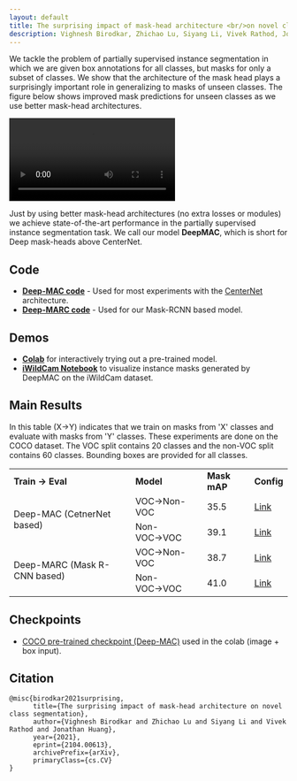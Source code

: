 ```yaml
---
layout: default
title: The surprising impact of mask-head architecture <br/>on novel class segmentation
description: Vighnesh Birodkar, Zhichao Lu, Siyang Li, Vivek Rathod, Jonathan Huang</br>Google
---
```



We tackle the problem of partially supervised instance segmentation in which we
are given box annotations for all classes, but masks for only a subset of
classes. We show that the architecture of the mask head plays a surprisingly
important role in generalizing to masks of unseen classes. The figure below
shows improved mask predictions for unseen classes as we use better mask-head
architectures.

<video controls autoplay class="center-image-wide">
  <source src="{{site.url}}/{{site.baseurl}}/assets/deepmac_video.mp4" type="video/mp4">
  <source src="movie.ogg" type="video/ogg">
  Your browser does not support the video tag.
</video>

Just by using better mask-head architectures (no extra losses or modules) we
achieve state-of-the-art performance in the partially supervised instance
segmentation task. We call our model **DeepMAC**, which is short for Deep
mask-heads above CenterNet.

## Code

*   [**Deep-MAC code**](https://github.com/tensorflow/models/blob/master/research/object_detection/g3doc/deepmac.md) -
    Used for most experiments with the
    [CenterNet](https://arxiv.org/abs/1904.07850) architecture.
*   [**Deep-MARC code**](https://github.com/tensorflow/models/tree/master/official/vision/beta/projects/deepmac_maskrcnn) -
    Used for our Mask-RCNN based model.

## Demos
*   [**Colab**](https://github.com/tensorflow/models/tree/master/research/object_detection/colab_tutorials/deepmac_colab.ipynb)
    for interactively trying out a pre-trained model.
*   [**iWildCam Notebook**](https://www.kaggle.com/vighneshbgoogle/iwildcam-visualize-instance-masks)
    to visualize instance masks generated by DeepMAC on the iWildCam dataset.

## Main Results

In this table (X&#8594;Y) indicates that we train on masks from 'X' classes and
evaluate with masks from 'Y' classes. These experiments are done on the COCO
dataset. The VOC split contains 20 classes and the non-VOC split contains 60
classes. Bounding boxes are provided for all classes.

<table>
  <tr>
    <td> <b>Train &#8594; Eval </b></td>
    <td> <b>Model </b></td>
    <td> <b>Mask mAP </b></td>
    <td> <b>Config </b></td>
  </tr>
  <tr>
    <td rowspan="2">Deep-MAC (CetnerNet based)</td>
    <td> VOC&#8594;Non-VOC </td>
    <td> 35.5 </td>
    <td>
      <a href="https://github.com/tensorflow/models/blob/master/research/object_detection/configs/tf2/center_net_deepmac_1024x1024_voc_only_tpu-128.config"> 
        Link</a>
    </td>
  </tr>
  <tr>
    <td> Non-VOC&#8594;VOC </td>
    <td> 39.1 </td>
    <td>
      <a href="https://github.com/tensorflow/models/blob/master/research/object_detection/configs/tf2/center_net_deepmac_1024x1024_non_voc_only_tpu-128.config"> 
        Link</a>
    </td>
  </tr>
  <tr>
    <td rowspan="2">Deep-MARC (Mask R-CNN based)</td>
    <td> VOC&#8594;Non-VOC </td>
    <td> 38.7 </td>
    <td>
     <a href="https://github.com/tensorflow/models/blob/master/official/vision/beta/projects/deepmac_maskrcnn/configs/experiments/deep_mask_head_rcnn_voc_spinenet143_hg52.yaml">
       Link </a>
    </td>
  </tr>
  <tr>
    <td> Non-VOC&#8594;VOC </td>
    <td> 41.0 </td>
    <td>
     <a href="https://github.com/tensorflow/models/blob/master/official/vision/beta/projects/deepmac_maskrcnn/configs/experiments/deep_mask_head_rcnn_nonvoc_spinenet143_hg52.yaml">
       Link </a>
    </td>
  </tr>
</table>


## Checkpoints

*   [COCO pre-trained checkpoint (Deep-MAC)](http://download.tensorflow.org/models/object_detection/tf2/20210329/deepmac_1024x1024_coco17.tar.gz) used in the colab (image + box input).


## Citation
```
@misc{birodkar2021surprising,
      title={The surprising impact of mask-head architecture on novel class segmentation}, 
      author={Vighnesh Birodkar and Zhichao Lu and Siyang Li and Vivek Rathod and Jonathan Huang},
      year={2021},
      eprint={2104.00613},
      archivePrefix={arXiv},
      primaryClass={cs.CV}
}
```
